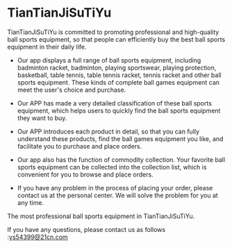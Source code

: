# TianTianJiSuTiYu

TianTianJiSuTiYu is committed to promoting professional and high-quality ball sports equipment, so that people can efficiently buy the best ball sports equipment in their daily life.

- Our app displays a full range of ball sports equipment, including badminton racket, badminton, playing sportswear, playing protection, basketball, table tennis, table tennis racket, tennis racket and other ball sports equipment. These kinds of complete ball games equipment can meet the user's choice and purchase.

- Our APP has made a very detailed classification of these ball sports equipment, which helps users to quickly find the ball sports equipment they want to buy.

- Our APP introduces each product in detail, so that you can fully understand these products, find the ball games equipment you like, and facilitate you to purchase and place orders.

- Our app also has the function of commodity collection. Your favorite ball sports equipment can be collected into the collection list, which is convenient for you to browse and place orders.

- If you have any problem in the process of placing your order, please contact us at the personal center. We will solve the problem for you at any time.

The most professional ball sports equipment in TianTianJiSuTiYu.

If you have any questions, please contact us as follows :ys54399@21cn.com

